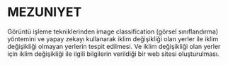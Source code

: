 # MEZUNIYET
Görüntü işleme tekniklerinden image classification (görsel sınıflandırma) yöntemini ve yapay zekayı kullanarak iklim değişikliği olan yerler ile iklim değişikliği olmayan yerlerin tespit edilmesi. Ve iklim değişikliği olan yerler için iklim değişikliği ile ilgili bilgilerin verildiği bir web sitesi oluşturulması.
